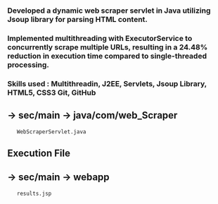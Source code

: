  ### Developed a dynamic web scraper servlet in Java utilizing Jsoup library for parsing HTML content.
 
 ### Implemented multithreading with ExecutorService to concurrently scrape multiple URLs, resulting in a 24.48% reduction in execution time compared to single-threaded processing.
 
 ### Skills used : Multithreadin, J2EE, Servlets, Jsoup Library, HTML5, CSS3 Git, GitHub

 ## -> sec/main -> java/com/web_Scraper
       WebScraperServlet.java
       
 ## Execution File
 ## -> sec/main -> webapp
       results.jsp

